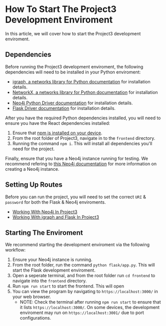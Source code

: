 # How To Start The Project3 Development Enviroment

In this article, we will cover how to start the Project3 development enviroment.

## Dependencies

Before running the Project3 development enviroment, the following dependencies will need to be installed in your Python enviroment:
- [igraph, a networks library for Python documentation](https://igraph.org/python/tutorial/0.9.8/install.html) for installation details.
- [NetworkX, a networks library for Python documentation](https://networkx.org/documentation/stable/install.html) for installation details.
- [Neo4j Python Driver documentation](https://neo4j.com/docs/api/python-driver/current/) for installation details.
- [Flask Driver documentation](https://flask.palletsprojects.com/en/stable/installation/) for installation details.

After you have the required Python dependencies installed, you will need to ensure you have the React dependencies installed:
1. Ensure that [npm is installed on your device](https://docs.npmjs.com/downloading-and-installing-node-js-and-npm).
2. From the root folder of Project3, navigate in to the `frontend` directory.
3. Running the command `npm i`. This will install all dependencies you'll need for the project.

Finally, ensure that you have a Neo4j instance running for testing. We recommend refering to [this Neo4j documentation](https://neo4j.com/docs/aura/classic/auradb/getting-started/create-database/) for more information on creating a Neo4j instance.

## Setting Up Routes

Before you can run the project, you will need to set the correct `URI` & `password` for both the Flask & Neo4j enviroments. 
- [Working With Neo4j In Project3](workWithNeo4j.md)
- [Working With igraph and Flask In Project3](workWithFlaskigraph.md)

## Starting The Enviroment

We recommend starting the development enviroment via the following workflow:
1. Ensure your Neo4j instance is running.
2. From the root folder, run the command `python flask/app.py`. This will start the Flask development enviroment.
3. Open a seperate terminal, and from the root folder run `cd frontend` to navigate into the `frontend` directory.
4. Run `npm run start` to start the frontend. This will open 
5. You can view the program by navigating to `https://localhost:3000/` in your web browser.
    - NOTE: Check the terminal after running `npm run start` to ensure that it lists `https://localhost:3000/`. On some devices, the development enviroment may run on `https://localhost:3001/` due to port configurations.